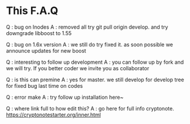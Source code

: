 # This F.A.Q

Q : bug on Inodes
A : removed all try git pull origin develop. and try downgrade libboost to 1.55

Q : bug on 1.6x version
A : we still do try fixed it. as soon possible we announce updates for new boost

Q : interesting to follow up development
A : you can follow up by fork and we will try. If you better coder we invite you as collaborator

Q : is this can premine
A : yes for master. we still develop for develop tree for fixed bug last time on codes

Q : error make
A : try follow up installation here~

Q : where link full to how edit this?
A : go here for full info cryptonote. https://cryptonotestarter.org/inner.html
